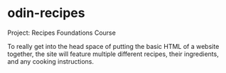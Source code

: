 # odin-recipes
Project: Recipes Foundations Course

To really get into the head space of putting the basic HTML of a website together, the site will feature multiple different recipes, their ingredients, and any cooking instructions.